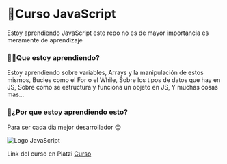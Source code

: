 # 🐣Curso JavaScript 
Estoy aprendiendo JavaScript este repo no es de mayor importancia es meramente de aprendizaje

### 😶‍🌫️Que estoy aprendiendo?
Estoy aprendiendo sobre variables, Arrays y la manipulación de estos mismos, Bucles como el For o el While, Sobre los tipos de datos que hay en JS, Sobre como se estructura y funciona un objeto en JS, Y muchas cosas mas...

### 🤔¿Por que estoy aprendiendo esto?
Para ser cada dia mejor desarrollador 😊

![Logo JavaScript](https://upload.wikimedia.org/wikipedia/commons/thumb/9/99/Unofficial_JavaScript_logo_2.svg/1200px-Unofficial_JavaScript_logo_2.svg.png)

Link del curso en Platzi [Curso](https://platzi.com/cursos/javascript/)